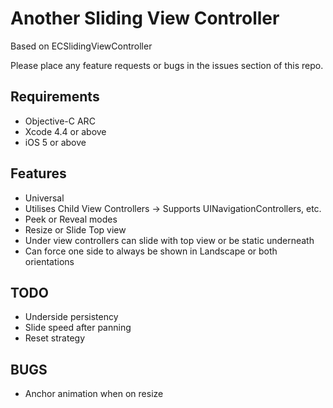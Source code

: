 # Another Sliding View Controller #

Based on ECSlidingViewController

Please place any feature requests or bugs in the issues section of this repo.

## Requirements ##

- Objective-C ARC
- Xcode 4.4 or above
- iOS 5 or above

## Features ##

- Universal
- Utilises Child View Controllers -> Supports UINavigationControllers, etc.
- Peek or Reveal modes
- Resize or Slide Top view
- Under view controllers can slide with top view or be static underneath
- Can force one side to always be shown in Landscape or both orientations

## TODO ##

- Underside persistency
- Slide speed after panning
- Reset strategy

## BUGS ##

- Anchor animation when on resize